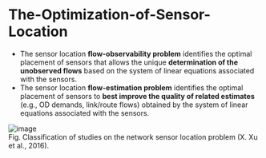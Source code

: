 # The-Optimization-of-Sensor-Location
 - The sensor location **flow-observability problem** identifies the optimal placement of sensors that allows the unique **determination of the unobserved flows** based on the system of linear equations associated with the sensors.        
 - The sensor location **flow-estimation problem** identifies the optimal placement of sensors to **best improve the quality of related estimates** (e.g., OD demands, link/route flows) obtained by the system of linear equations associated with the sensors. 

![image](https://ars.els-cdn.com/content/image/1-s2.0-S0191261516000436-gr1.jpg)      
Fig.  Classification of studies on the network sensor location problem (X. Xu et al., 2016).     
